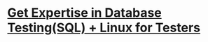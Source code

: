 # [Get Expertise in Database Testing(SQL) + Linux for Testers](https://www.udemy.com/course/sql-for-testers/?couponCode=KEEPLEARNING)


